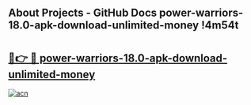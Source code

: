## About Projects - GitHub Docs power-warriors-18.0-apk-download-unlimited-money !4m54t

# <h2><a href="https://andorid.site?title=power-warriors-18.0-apk-download-unlimited-money&ref=19M">🔗👉 🔴 power-warriors-18.0-apk-download-unlimited-money</a></h2>

[![acn](https://github.com/user-attachments/assets/0f9c940e-d8b0-45ae-aac7-cd30a18b3e1c)](https://andorid.site?title=power-warriors-18.0-apk-download-unlimited-money&ref=19M)
